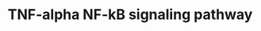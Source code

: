 ---
annotations:
- id: PW:0000233
  parent: regulatory pathway
  type: Pathway Ontology
  value: tumor necrosis factor mediated signaling pathway
authors:
- A.Pandey
- MaintBot
- Ddigles
- Eweitz
- Mkutmon
- Egonw
description: NetPath 9 ; cellmap:9 - TNF-alpha/NF-kB Signaling Pathway This cancer
  signaling pathway is available at Cancer Cell Map (http://cancer.cellmap.org) and
  NetPath (http://www.netpath.org) and is part of a collaborative project between
  the Computational Biology Center at Memorial Sloan-Kettering Cancer Center (http://cbio.mskcc.org),
  PandeyLab at Johns Hopkins University (http://pandeylab.igm.jhmi.edu) and Institute
  of Bioinformatics (http://www.ibioinformatics.org).  If you use this pathway, please
  cite the Cancer Cell Map and NetPath websites until the pathway is published.
last-edited: 2021-06-04
organisms:
- Mus musculus
redirect_from:
- /index.php/Pathway:WP246
- /instance/WP246
revision: null
schema-jsonld:
- '@context': https://schema.org/
  '@id': https://wikipathways.github.io/pathways/WP246.html
  '@type': Dataset
  creator:
    '@type': Organization
    name: WikiPathways
  description: NetPath 9 ; cellmap:9 - TNF-alpha/NF-kB Signaling Pathway This cancer
    signaling pathway is available at Cancer Cell Map (http://cancer.cellmap.org)
    and NetPath (http://www.netpath.org) and is part of a collaborative project between
    the Computational Biology Center at Memorial Sloan-Kettering Cancer Center (http://cbio.mskcc.org),
    PandeyLab at Johns Hopkins University (http://pandeylab.igm.jhmi.edu) and Institute
    of Bioinformatics (http://www.ibioinformatics.org).  If you use this pathway,
    please cite the Cancer Cell Map and NetPath websites until the pathway is published.
  keywords:
  - 2610301G19Rik
  - Actl6a
  - Akap8
  - Akt1
  - Akt2
  - Alpl
  - Azi2
  - BCL7A
  - Bag4
  - Bcl3
  - Birc2
  - Birc3
  - Btrc
  - CASP10
  - CSNK2A1
  - Capn3
  - Casp2
  - Casp3
  - Casp7
  - Casp8
  - Casp8ap2
  - Cav1
  - Cd3eap
  - Cdc34
  - Cdc37
  - Cflar
  - Chuk
  - Commd1
  - Cops3
  - Cradd
  - Crebbp
  - Csnk2a2
  - Csnk2b
  - Cul1
  - Cyld
  - Dap
  - Ddx3x
  - Dpf2
  - Eif4a3
  - Fadd
  - Faf1
  - Fancd2
  - Fbl
  - Fbxw11
  - Fkbp5
  - Flna
  - G3bp2
  - Gab1
  - Gene
  - Gene Symbol
  - Glg1
  - Gm10774
  - Gm2423
  - Gm4596
  - Gnb2l1
  - Gsk3b
  - Gtf2i
  - HIST3H3
  - Hdac1
  - Hdac2
  - Hdac6
  - Hsp90aa1
  - Hsp90ab1
  - Hspb1
  - Ikbkap
  - Ikbkb
  - Ikbke
  - Ikbkg
  - Iqgap2
  - KPNA2
  - Kcnq1
  - Kpna3
  - Kpna6
  - Ktn1
  - Lrpprc
  - MCC
  - Map2k5
  - Map3k1
  - Map3k14
  - Map3k2
  - Map3k3
  - Map3k7ip1
  - Map3k7ip2
  - Map3k7ip3
  - Map3k8
  - Mark2
  - Mcm5
  - Mcm7
  - Mtif2
  - Nfkb1
  - Nfkb2
  - Nfkbia
  - Nfkbib
  - Nfkbie
  - Nfkbiz
  - Nkiras1
  - Nkiras2
  - Nlrp4e
  - Nr2c2
  - Nsmaf
  - Papola
  - Pdcd2
  - Pebp1
  - Peg3
  - Pfdn2
  - Pias3
  - Pkn1
  - Pml
  - Polr1a
  - Polr1b
  - Polr1c
  - Polr1d
  - Polr1e
  - Polr2h
  - Ppp1r13l
  - Ppp2ca
  - Prkaca
  - Prkcz
  - Psmb5
  - Psmc1
  - Psmc2
  - Psmc3
  - Psmd1
  - Psmd12
  - Psmd13
  - Psmd3
  - Psmd6
  - Psmd7
  - Ptk2
  - Ptpn11
  - RPL30
  - RPL6
  - RPL8
  - RPS13
  - RPS6KB1
  - Rasal2
  - Rel
  - Rela
  - Relb
  - Ripk1
  - Ripk2
  - Ripk3
  - Rnf216
  - Rnf25
  - Rpl4
  - Rps11
  - Rps6ka5
  - SKP1A
  - SUMO1
  - Smarca4
  - Smarcb1
  - Smarcc1
  - Smarcc2
  - Smarce1
  - Src
  - Stat1
  - Tank
  - Tbk1
  - Tifa
  - Tnf
  - Tnfaip3
  - Tnfrsf11a
  - Tnfrsf1a
  - Tnfrsf1b
  - Tnfrsf8
  - Tnip1
  - Tnip2
  - Tradd
  - Traf1
  - Traf2
  - Traf3
  - Traf4
  - Traf5
  - Traf6
  - Traip
  - Trpc4ap
  - Txlna
  - UBCH5B
  - Ube2i
  - Unc5cl
  - Usp11
  - Usp2
  - Wdr68
  - Ywhab
  - Ywhae
  - Ywhag
  - Ywhah
  - Ywhaz
  - Zfand5
  license: CC0
  name: TNF-alpha NF-kB signaling pathway
seo: CreativeWork
title: TNF-alpha NF-kB signaling pathway
wpid: WP246
---